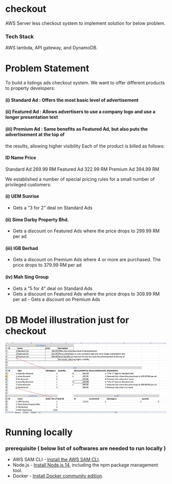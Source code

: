 # checkout
AWS Server less checkout system to implement solution for below problem.
### Tech Stack
 AWS lambda, API gateway, and DynamoDB.

# Problem Statement

To build a listings ads checkout system. 
We want to offer different products to property developers:
#### (i) Standard Ad : Offers the most basic level of advertisement
#### (ii) Featured Ad : Allows advertisers to use a company logo and use a longer presentation text
#### (iii) Premium Ad : Same benefits as Featured Ad, but also puts the advertisement at the top of

the results, allowing higher visibility
Each of the product is billed as follows:
#### ID Name Price
Standard Ad 269.99 RM
Featured Ad 322.99 RM
Premium Ad 394.99 RM

We established a number of special pricing rules for a small number of privileged customers:
#### (i) UEM Sunrise
- Gets a “3 for 2” deal on Standard Ads
#### (ii) Sime Darby Property Bhd.
- Gets a discount on Featured Ads where the price drops to 299.99 RM per ad
#### (iii) IGB Berhad
- Gets a discount on Premium Ads where 4 or more are purchased. The price drops to
379.99 RM per ad
#### (iv) Mah Sing Group
- Gets a “5 for 4” deal on Standard Ads
- Gets a discount on Featured Ads where the price drops to 309.99 RM per ad - Gets
a discount on Premium Ads

# DB Model illustration just for checkout
![checkout](https://github.com/sateesh-peetha/checkout/blob/main/checkout%20db%20example%20illustration.PNG?raw=true)

# Running locally
### prerequisite ( below list of softwares are needed to run locally )
 * AWS SAM CLI - [Install the AWS SAM CLI](https://docs.aws.amazon.com/serverless-application-model/latest/developerguide/serverless-sam-cli-install.html).
 * Node.js - [Install Node.js 14](https://nodejs.org/en/), including the npm package management tool.
 * Docker - [Install Docker community edition](https://hub.docker.com/search/?type=edition&offering=community).
